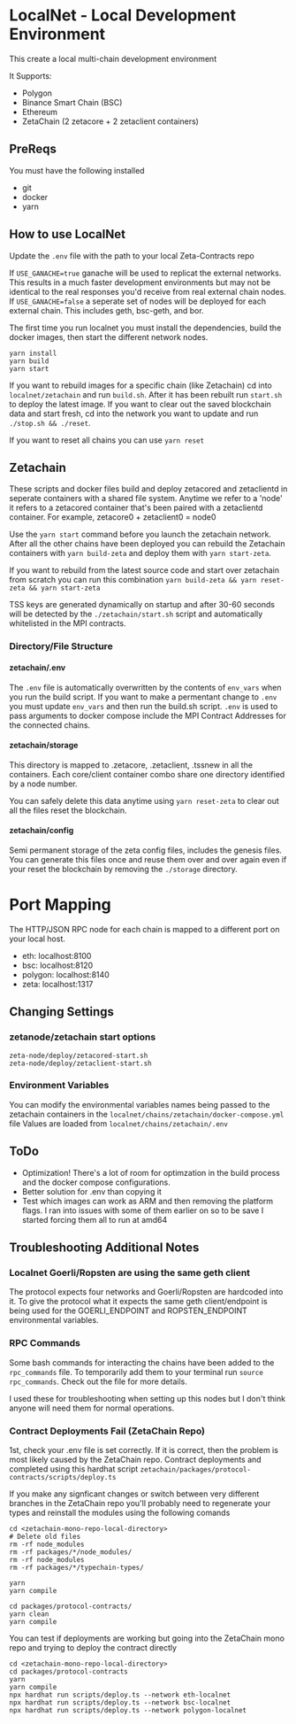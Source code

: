 # LocalNet - Local Development Environment

This create a local multi-chain development environment

It Supports:

- Polygon
- Binance Smart Chain (BSC)
- Ethereum
- ZetaChain (2 zetacore + 2 zetaclient containers)

## PreReqs

You must have the following installed

- git
- docker
- yarn

## How to use LocalNet

Update the `.env` file with the path to your local Zeta-Contracts repo

If `USE_GANACHE=true` ganache will be used to replicat the external networks. This results in a much faster development environments but may not be identical to the real responses you'd receive from real external chain nodes.
If `USE_GANACHE=false` a seperate set of nodes will be deployed for each external chain. This includes geth, bsc-geth, and bor. 

The first time you run localnet you must install the dependencies, build the docker images, then start the different network nodes.  
```
yarn install
yarn build
yarn start
```

If you want to rebuild images for a specific chain (like Zetachain) cd into `localnet/zetachain` and run `build.sh`. After it has been rebuilt run `start.sh` to deploy the latest image. If you want to clear out the saved blockchain data and start fresh, cd into the network you want to update and run `./stop.sh && ./reset`.

If you want to reset all chains you can use `yarn reset`

## Zetachain 

These scripts and docker files build and deploy zetacored and zetaclientd in seperate containers with a shared file system. Anytime we refer to a 'node' it refers to a zetacored container that's been paired with a zetaclientd container. For example, zetacore0 + zetaclient0 = node0

Use the `yarn start` command before you launch the zetachain network. After all the other chains have been deployed you can rebuild the Zetachain containers with `yarn build-zeta` and deploy them with `yarn start-zeta`. 

If you want to rebuild from the latest source code and start over zetachain from scratch you can run this combination `yarn build-zeta && yarn reset-zeta && yarn start-zeta`

TSS keys are generated dynamically on startup and after 30-60 seconds will be detected by the  `./zetachain/start.sh` script and automatically whitelisted in the MPI contracts. 
### Directory/File Structure

#### zetachain/.env
The `.env` file is automatically overwritten by the contents of `env_vars` when you run the build script. If you want to make a permentant change to `.env` you must update `env_vars` and then run the build.sh script. `.env` is used to pass arguments to docker compose include the MPI Contract Addresses for the connected chains. 

#### zetachain/storage 
This directory is mapped to .zetacore, .zetaclient, .tssnew in all the containers. Each core/client container combo share one directory identified by a node number. 

You can safely delete this data anytime using `yarn reset-zeta` to clear out all the files reset the blockchain. 

#### zetachain/config

Semi permanent storage of the zeta config files, includes the genesis files. You can generate this files once and reuse them over and over again even if your reset the blockchain by removing the `./storage` directory. 

# Port Mapping

The HTTP/JSON RPC node for each chain is mapped to a different port on your local host.

- eth: localhost:8100
- bsc: localhost:8120
- polygon: localhost:8140
- zeta: localhost:1317

## Changing Settings
### zetanode/zetachain start options

```
zeta-node/deploy/zetacored-start.sh
zeta-node/deploy/zetaclient-start.sh
```

### Environment Variables 
You can modify the environmental variables names being passed to the zetachain containers in the `localnet/chains/zetachain/docker-compose.yml` file
Values are loaded from `localnet/chains/zetachain/.env`


## ToDo

- Optimization! There's a lot of room for optimzation in the build process and the docker compose configurations. 
- Better solution for .env than copying it
- Test which images can work as ARM and then removing the platform flags. I ran into issues with some of them earlier on so to be save I started forcing them all to run at amd64

## Troubleshooting Additional Notes

### Localnet Goerli/Ropsten are using the same geth client 
The protocol expects four networks and Goerli/Ropsten are hardcoded into it. To give the protocol what it expects the same geth client/endpoint is being used for the GOERLI_ENDPOINT and ROPSTEN_ENDPOINT environmental variables. 

### RPC Commands

Some bash commands for interacting the chains have been added to the `rpc_commands` file. To temporarily add them to your terminal run `source rpc_commands`. Check out the file for more details. 

I used these for troubleshooting when setting up this nodes but I don't think anyone will need them for normal operations.

### Contract Deployments Fail (ZetaChain Repo)
1st, check your .env file is set correctly. If it is correct, then the problem is most likely caused by the ZetaChain repo. Contract deployments and completed using this hardhat script `zetachain/packages/protocol-contracts/scripts/deploy.ts`

If you make any signficant changes or switch between very different branches in the ZetaChain repo you'll probably need to regenerate your types and reinstall the modules using the following comands
```
cd <zetachain-mono-repo-local-directory>
# Delete old files
rm -rf node_modules
rm -rf packages/*/node_modules/
rm -rf node_modules
rm -rf packages/*/typechain-types/

yarn
yarn compile 

cd packages/protocol-contracts/
yarn clean 
yarn compile
```

You can test if deployments are working but going into the ZetaChain mono repo and trying to deploy the contract directly 
```
cd <zetachain-mono-repo-local-directory>
cd packages/protocol-contracts
yarn 
yarn compile 
npx hardhat run scripts/deploy.ts --network eth-localnet
npx hardhat run scripts/deploy.ts --network bsc-localnet
npx hardhat run scripts/deploy.ts --network polygon-localnet
```

